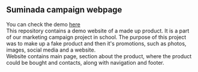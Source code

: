 ## Suminada campaign webpage
You can check the demo [here](https://johannevanatku.github.io/)\
This repository contains a demo website of a made up product. It is a part of our marketing campaign project in school. The purpose of this project was to make up a fake product and then it's promotions, such as photos, images, social media and a website.\
Website contains main page, section about the product, where the product could be bought and contacts, along with navigation and footer.
